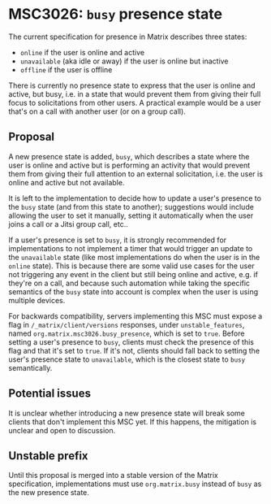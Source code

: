 # MSC3026: `busy` presence state

The current specification for presence in Matrix describes three states:

* `online` if the user is online and active
* `unavailable` (aka idle or away) if the user is online but inactive
* `offline` if the user is offline

There is currently no presence state to express that the user is online and
active, but busy, i.e. in a state that would prevent them from giving their full
focus to solicitations from other users. A practical example would be a user
that's on a call with another user (or on a group call).


## Proposal

A new presence state is added, `busy`, which describes a state where the user is
online and active but is performing an activity that would prevent them from
giving their full attention to an external solicitation, i.e. the user is online
and active but not available.

It is left to the implementation to decide how to update a user's presence to
the `busy` state (and from this state to another); suggestions would include
allowing the user to set it manually, setting it automatically when the user
joins a call or a Jitsi group call, etc..

If a user's presence is set to `busy`, it is strongly recommended for
implementations to not implement a timer that would trigger an update to the
`unavailable` state (like most implementations do when the user is in the
`online` state). This is because there are some valid use cases for the user not
triggering any event in the client but still being online and active, e.g. if
they're on a call, and because such automation while taking the specific
semantics of the `busy` state into account is complex when the user is using
multiple devices.

For backwards compatibility, servers implementing this MSC must expose a flag in
`/_matrix/client/versions` responses, under `unstable_features`, named
`org.matrix.msc3026.busy_presence`, which is set to `true`. Before setting a
user's presence to `busy`, clients must check the presence of this flag and that
it's set to `true`. If it's not, clients should fall back to setting the user's
presence state to `unavailable`, which is the closest state to `busy`
semantically.


## Potential issues

It is unclear whether introducing a new presence state will break some clients
that don't implement this MSC yet. If this happens, the mitigation is unclear
and open to discussion.


## Unstable prefix

Until this proposal is merged into a stable version of the Matrix specification,
implementations must use `org.matrix.busy` instead of `busy` as the new presence
state.
